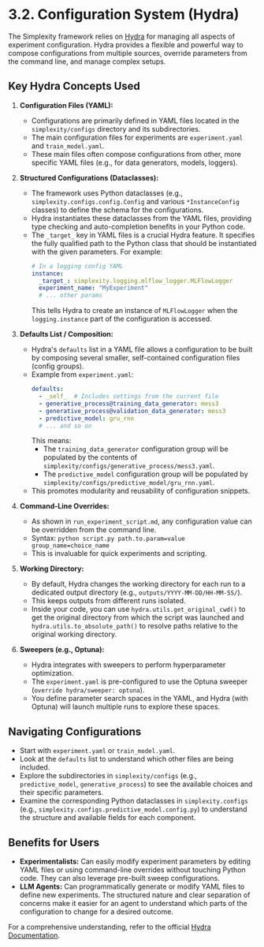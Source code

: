 # 3.2. Configuration System (Hydra)

The Simplexity framework relies on [Hydra](https://hydra.cc/) for managing all aspects of experiment configuration. Hydra provides a flexible and powerful way to compose configurations from multiple sources, override parameters from the command line, and manage complex setups.

## Key Hydra Concepts Used

1.  **Configuration Files (YAML):**
    *   Configurations are primarily defined in YAML files located in the `simplexity/configs` directory and its subdirectories.
    *   The main configuration files for experiments are `experiment.yaml` and `train_model.yaml`.
    *   These main files often compose configurations from other, more specific YAML files (e.g., for data generators, models, loggers).

2.  **Structured Configurations (Dataclasses):**
    *   The framework uses Python dataclasses (e.g., `simplexity.configs.config.Config` and various `*InstanceConfig` classes) to define the schema for the configurations.
    *   Hydra instantiates these dataclasses from the YAML files, providing type checking and auto-completion benefits in your Python code.
    *   The `_target_` key in YAML files is a crucial Hydra feature. It specifies the fully qualified path to the Python class that should be instantiated with the given parameters. For example:
        ```yaml
        # In a logging config YAML
        instance:
          _target_: simplexity.logging.mlflow_logger.MLFlowLogger
          experiment_name: "MyExperiment"
          # ... other params
        ```
        This tells Hydra to create an instance of `MLFlowLogger` when the `logging.instance` part of the configuration is accessed.

3.  **Defaults List / Composition:**
    *   Hydra's `defaults` list in a YAML file allows a configuration to be built by composing several smaller, self-contained configuration files (config groups).
    *   Example from `experiment.yaml`:
        ```yaml
        defaults:
          - _self_  # Includes settings from the current file
          - generative_process@training_data_generator: mess3
          - generative_process@validation_data_generator: mess3
          - predictive_model: gru_rnn
          # ... and so on
        ```
        This means:
        *   The `training_data_generator` configuration group will be populated by the contents of `simplexity/configs/generative_process/mess3.yaml`.
        *   The `predictive_model` configuration group will be populated by `simplexity/configs/predictive_model/gru_rnn.yaml`.
    *   This promotes modularity and reusability of configuration snippets.

4.  **Command-Line Overrides:**
    *   As shown in `run_experiment_script.md`, any configuration value can be overridden from the command line.
    *   Syntax: `python script.py path.to.param=value group_name=choice_name`
    *   This is invaluable for quick experiments and scripting.

5.  **Working Directory:**
    *   By default, Hydra changes the working directory for each run to a dedicated output directory (e.g., `outputs/YYYY-MM-DD/HH-MM-SS/`).
    *   This keeps outputs from different runs isolated.
    *   Inside your code, you can use `hydra.utils.get_original_cwd()` to get the original directory from which the script was launched and `hydra.utils.to_absolute_path()` to resolve paths relative to the original working directory.

6.  **Sweepers (e.g., Optuna):**
    *   Hydra integrates with sweepers to perform hyperparameter optimization.
    *   The `experiment.yaml` is pre-configured to use the Optuna sweeper (`override hydra/sweeper: optuna`).
    *   You define parameter search spaces in the YAML, and Hydra (with Optuna) will launch multiple runs to explore these spaces.

## Navigating Configurations

*   Start with `experiment.yaml` or `train_model.yaml`.
*   Look at the `defaults` list to understand which other files are being included.
*   Explore the subdirectories in `simplexity/configs` (e.g., `predictive_model`, `generative_process`) to see the available choices and their specific parameters.
*   Examine the corresponding Python dataclasses in `simplexity.configs` (e.g., `simplexity.configs.predictive_model.config.py`) to understand the structure and available fields for each component.

## Benefits for Users

*   **Experimentalists:** Can easily modify experiment parameters by editing YAML files or using command-line overrides without touching Python code. They can also leverage pre-built sweep configurations.
*   **LLM Agents:** Can programmatically generate or modify YAML files to define new experiments. The structured nature and clear separation of concerns make it easier for an agent to understand which parts of the configuration to change for a desired outcome.

For a comprehensive understanding, refer to the official [Hydra Documentation](https://hydra.cc/docs/intro/). 